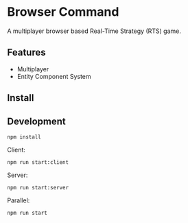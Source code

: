# Browser Command

A multiplayer browser based Real-Time Strategy (RTS) game.

## Features

* Multiplayer
* Entity Component System

## Install

## Development

`npm install`

Client:

`npm run start:client`

Server:

`npm run start:server`

Parallel:

`npm run start`
